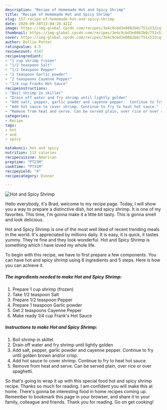 ```yaml
---
description: "Recipe of Homemade Hot and Spicy Shrimp"
title: "Recipe of Homemade Hot and Spicy Shrimp"
slug: 157-recipe-of-homemade-hot-and-spicy-shrimp
date: 2020-09-30T13:04:29.421Z
image: https://img-global.cpcdn.com/recipes/3e4c9cbd3e0862b0/751x532cq70/hot-and-spicy-shrimp-recipe-main-photo.jpg
thumbnail: https://img-global.cpcdn.com/recipes/3e4c9cbd3e0862b0/751x532cq70/hot-and-spicy-shrimp-recipe-main-photo.jpg
cover: https://img-global.cpcdn.com/recipes/3e4c9cbd3e0862b0/751x532cq70/hot-and-spicy-shrimp-recipe-main-photo.jpg
author: Dollie Potter
ratingvalue: 4.5
reviewcount: 4347
recipeingredient:
- "1 cup shrimp frozen"
- "1/2 teaspoon Salt"
- "1/2 teaspoon Pepper"
- "1 teaspoon Garlic powder"
- "2 teaspoons Cayenne Pepper"
- "1/4 cup Franks Hot Sauce"
recipeinstructions:
- "Boil shrimp in skillet"
- "Drain off water and fry shrimp until lightly golden"
- "Add salt, pepper, garlic powder and cayenne pepper.  Continue to fry until golden brown and/or crisp."
- "Add hot sauce to cover shrimp. Continue to fry to heat hot sauce."
- "Remove from heat and serve. Can be served plain, over rice or over spaghetti."
categories:
- Recipe
tags:
- hot
- and
- spicy

katakunci: hot and spicy 
nutrition: 113 calories
recipecuisine: American
preptime: "PT23M"
cooktime: "PT31M"
recipeyield: "4"
recipecategory: Dinner

---
```



![Hot and Spicy Shrimp](https://img-global.cpcdn.com/recipes/3e4c9cbd3e0862b0/751x532cq70/hot-and-spicy-shrimp-recipe-main-photo.jpg)

Hello everybody, it's Brad, welcome to my recipe page. Today, I will show you a way to prepare a distinctive dish, hot and spicy shrimp. It is one of my favorites. This time, I'm gonna make it a little bit tasty. This is gonna smell and look delicious.



Hot and Spicy Shrimp is one of the most well liked of recent trending meals in the world. It's appreciated by millions daily. It is easy, it is quick, it tastes yummy. They're fine and they look wonderful. Hot and Spicy Shrimp is something which I have loved my whole life.


To begin with this recipe, we have to first prepare a few components. You can have hot and spicy shrimp using 6 ingredients and 5 steps. Here is how you can achieve it.

<!--inarticleads1-->

##### The ingredients needed to make Hot and Spicy Shrimp:

1. Prepare 1 cup shrimp (frozen)
1. Take 1/2 teaspoon Salt
1. Prepare 1/2 teaspoon Pepper
1. Prepare 1 teaspoon Garlic powder
1. Get 2 teaspoons Cayenne Pepper
1. Make ready 1/4 cup Frank&#39;s Hot Sauce




<!--inarticleads2-->

##### Instructions to make Hot and Spicy Shrimp:

1. Boil shrimp in skillet
1. Drain off water and fry shrimp until lightly golden
1. Add salt, pepper, garlic powder and cayenne pepper.  Continue to fry until golden brown and/or crisp.
1. Add hot sauce to cover shrimp. Continue to fry to heat hot sauce.
1. Remove from heat and serve. Can be served plain, over rice or over spaghetti.




So that's going to wrap it up with this special food hot and spicy shrimp recipe. Thanks so much for reading. I am confident you will make this at home. There's gonna be interesting food in home recipes coming up. Remember to bookmark this page in your browser, and share it to your family, colleague and friends. Thank you for reading. Go on get cooking!
